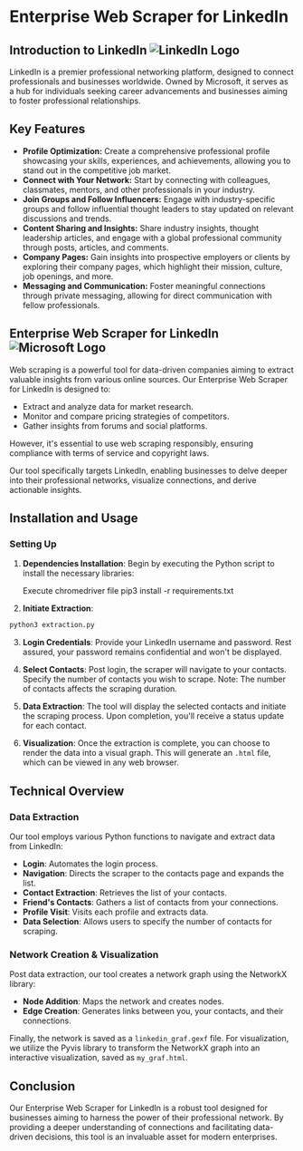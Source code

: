 # Enterprise Web Scraper for LinkedIn

## Introduction to LinkedIn ![LinkedIn Logo](https://cdn-icons-png.flaticon.com/512/174/174857.png)

LinkedIn is a premier professional networking platform, designed to connect professionals and businesses worldwide. Owned by Microsoft, it serves as a hub for individuals seeking career advancements and businesses aiming to foster professional relationships.

## Key Features
- **Profile Optimization:** Create a comprehensive professional profile showcasing your skills, experiences, and achievements, allowing you to stand out in the competitive job market.
- **Connect with Your Network:** Start by connecting with colleagues, classmates, mentors, and other professionals in your industry.
- **Join Groups and Follow Influencers:** Engage with industry-specific groups and follow influential thought leaders to stay updated on relevant discussions and trends.
- **Content Sharing and Insights:** Share industry insights, thought leadership articles, and engage with a global professional community through posts, articles, and comments.
- **Company Pages:** Gain insights into prospective employers or clients by exploring their company pages, which highlight their mission, culture, job openings, and more.
- **Messaging and Communication:** Foster meaningful connections through private messaging, allowing for direct communication with fellow professionals.
  
## Enterprise Web Scraper for LinkedIn ![Microsoft Logo](https://www.pngmart.com/files/4/Microsoft-Logo-PNG-Transparent-Image.png)

Web scraping is a powerful tool for data-driven companies aiming to extract valuable insights from various online sources. Our Enterprise Web Scraper for LinkedIn is designed to:

- Extract and analyze data for market research.
- Monitor and compare pricing strategies of competitors.
- Gather insights from forums and social platforms.

However, it's essential to use web scraping responsibly, ensuring compliance with terms of service and copyright laws.

Our tool specifically targets LinkedIn, enabling businesses to delve deeper into their professional networks, visualize connections, and derive actionable insights.

## Installation and Usage

### Setting Up

1. **Dependencies Installation**:
   Begin by executing the Python script to install the necessary libraries:

   Execute chromedriver file
pip3 install -r requirements.txt


2. **Initiate Extraction**:

```python
python3 extraction.py
```


3. **Login Credentials**:
Provide your LinkedIn username and password. Rest assured, your password remains confidential and won't be displayed.

4. **Select Contacts**:
Post login, the scraper will navigate to your contacts. Specify the number of contacts you wish to scrape. Note: The number of contacts affects the scraping duration.

5. **Data Extraction**:
The tool will display the selected contacts and initiate the scraping process. Upon completion, you'll receive a status update for each contact.

6. **Visualization**:
Once the extraction is complete, you can choose to render the data into a visual graph. This will generate an `.html` file, which can be viewed in any web browser.

## Technical Overview

### Data Extraction

Our tool employs various Python functions to navigate and extract data from LinkedIn:

- **Login**: Automates the login process.
- **Navigation**: Directs the scraper to the contacts page and expands the list.
- **Contact Extraction**: Retrieves the list of your contacts.
- **Friend's Contacts**: Gathers a list of contacts from your connections.
- **Profile Visit**: Visits each profile and extracts data.
- **Data Selection**: Allows users to specify the number of contacts for scraping.

### Network Creation & Visualization

Post data extraction, our tool creates a network graph using the NetworkX library:

- **Node Addition**: Maps the network and creates nodes.
- **Edge Creation**: Generates links between you, your contacts, and their connections.

Finally, the network is saved as a `linkedin_graf.gexf` file. For visualization, we utilize the Pyvis library to transform the NetworkX graph into an interactive visualization, saved as `my_graf.html`.

## Conclusion

Our Enterprise Web Scraper for LinkedIn is a robust tool designed for businesses aiming to harness the power of their professional network. By providing a deeper understanding of connections and facilitating data-driven decisions, this tool is an invaluable asset for modern enterprises.

   
